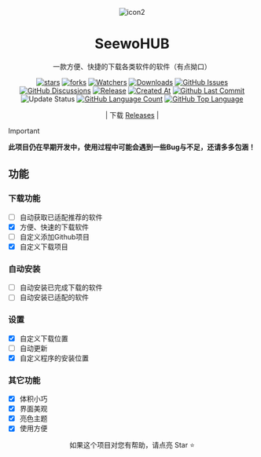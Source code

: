 <div align="center">

![icon2](https://github.com/user-attachments/assets/a0d2487f-7c3c-4dce-a3f9-125658d8386f)

# SeewoHUB

一款方便、快捷的下载各类软件的软件（有点拗口）

[![stars](https://img.shields.io/github/stars/CNwenwen/SeewoHUB?label=Stars)](https://github.com/CNwenwen/SeewoHUB)
[![forks](https://img.shields.io/github/forks/CNwenwen/SeewoHUB?label=Forks)](https://github.com/CNwenwen/SeewoHUB)
[![Watchers](https://img.shields.io/github/watchers/CNwenwen/SeewoHUB?style=social)](https://github.com/CNwenwen/SeewoHUB/watchers)
[![Downloads](https://img.shields.io/github/downloads/CNwenwen/SeewoHUB/total?style=social&label=Downloads&logo=github)](https://github.com/CNwenwen/SeewoHUB/releases/latest)
[![GitHub Issues](https://img.shields.io/github/issues-search/CNwenwen/SeewoHUB?query=is%3Aopen&style=flat&logo=github&label=Issues&color=%233fb950)](https://github.com/CNwenwen/SeewoHUB/issues)
[![GitHub Discussions](https://img.shields.io/github/discussions/CNwenwen/SeewoHUB?style=flat&logo=Github&label=Discussions)](https://github.com/CNwenwen/SeewoHUB/discussions)
[![Release](https://img.shields.io/github/v/release/CNwenwen/SeewoHUB?style=flat&color=%233fb950&label=正式版)](https://github.com/CNwenwen/SeewoHUB/releases/latest) 
[![Created At](https://img.shields.io/github/created-at/CNwenwen/SeewoHUB)](https://github.com/CNwenwen/SeewoHUB)
[![Github Last Commit](https://img.shields.io/github/last-commit/CNwenwen/SeewoHUB)](https://github.com/CNwenwen/SeewoHUB/commits/master)
![Update Status](https://img.shields.io/badge/%E7%8A%B6%E6%80%81-%E9%9D%9E%E5%B8%B8%E6%B4%BB%E8%B7%83-green)
[![GitHub Language Count](https://img.shields.io/github/languages/count/CNwenwen/SeewoHUB)](https://github.com/CNwenwen/SeewoHUB)
[![GitHub Top Language](https://img.shields.io/github/languages/top/CNwenwen/SeewoHUB)](https://github.com/CNwenwen/SeewoHUB)

| 下载 [Releases](https://github.com//CNwenwen/SeewoHUB/releases) |

</div>

> [!important]
> **此项目仍在早期开发中，使用过程中可能会遇到一些Bug与不足，还请多多包涵！**

## 功能
### 下载功能
- [ ] 自动获取已适配推荐的软件
- [X] 方便、快速的下载软件
- [ ] 自定义添加Github项目
- [X] 自定义下载项目
### 自动安装
- [ ] 自动安装已完成下载的软件
- [ ] 自动安装已适配的软件
### 设置
- [X] 自定义下载位置
- [ ] 自动更新
- [X] 自定义程序的安装位置
### 其它功能
- [X] 体积小巧
- [X] 界面美观
- [X] 亮色主题
- [X] 使用方便

<div align="center">

如果这个项目对您有帮助，请点亮 Star ⭐

</div>
